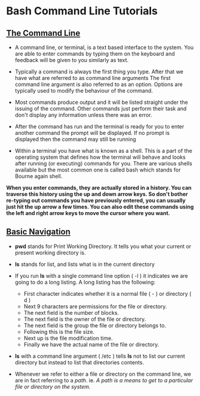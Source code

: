 # Bash Command Line Tutorials

## [The Command Line](https://ryanstutorials.net/linuxtutorial/commandline.php)

- A command line, or terminal, is a text based interface to the system. You are able to enter commands by typing them on the keyboard and feedback will be given to you similarly as text.

- Typically a command is always the first thing you type. After that we have what are referred to as command line arguments The first command line argument is also referred to as an option. Options are typically used to modify the behaviour of the command.

- Most commands produce output and it will be listed straight under the issuing of the command. Other commands just perform their task and don't display any information unless there was an error.

- After the command has run and the terminal is ready for you to enter another command the prompt will be displayed. If no prompt is displayed then the command may still be running

- Within a terminal you have what is known as a shell. This is a part of the operating system that defines how the terminal will behave and looks after running (or executing) commands for you. There are various shells available but the most common one is called bash which stands for Bourne again shell.

**When you enter commands, they are actually stored in a history. You can traverse this history using the up and down arrow keys. So don't bother re-typing out commands you have previously entered, you can usually just hit the up arrow a few times. You can also edit these commands using the left and right arrow keys to move the cursor where you want.**

## [Basic Navigation](https://ryanstutorials.net/linuxtutorial/navigation.php)

- **pwd** stands for Print Working Directory. It tells you what your current or present working directory is.

- **ls** stands for list, and lists what is in the current directory

- If you run **ls** with a single command line option ( -l ) it indicates we are going to do a long listing. A long listing has the following:
  - First character indicates whether it is a normal file ( - ) or directory ( d )
  - Next 9 characters are permissions for the file or directory.
  - The next field is the number of blocks.
  - The next field is the owner of the file or directory.
  - The next field is the group the file or directory belongs to.
  - Following this is the file size.
  - Next up is the file modification time.
  - Finally we have the actual name of the file or directory.

- **ls** with a command line argument ( /etc ) tells **ls** not to list our current directory but instead to list that directories contents.

- Whenever we refer to either a file or directory on the command line, we are in fact referring to a *path*. ie. *A path is a means to get to a particular file or directory on the system.*
